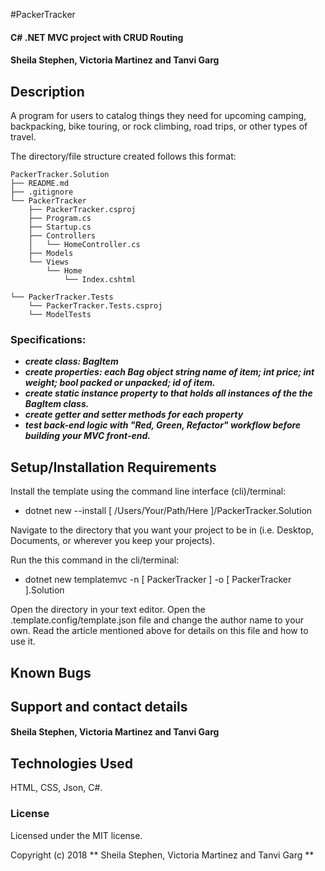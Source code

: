 #PackerTracker

#### C# .NET MVC project with CRUD Routing

#### Sheila Stephen, Victoria Martinez and Tanvi Garg

## Description
A program for users to catalog things they need for upcoming camping, backpacking, bike touring, or rock climbing, road trips, or other types of travel.

The directory/file structure created follows this format:

```
PackerTracker.Solution
├── README.md
├── .gitignore
└── PackerTracker
    ├── PackerTracker.csproj
    ├── Program.cs
    ├── Startup.cs
    ├── Controllers
    │   └── HomeController.cs
    ├── Models
    └── Views
        └── Home
            └── Index.cshtml

└── PackerTracker.Tests
    └── PackerTracker.Tests.csproj
    └── ModelTests

```

### Specifications:
* _**create class: BagItem**_
* _**create properties: each Bag object string name of item; int price; int weight; bool packed or unpacked; id of item.**_
* _**create static instance property to that holds all instances of the the BagItem class.**_
* _**create getter and setter methods for each property**_
* _**test back-end logic with "Red, Green, Refactor" workflow before building your MVC front-end.**_

## Setup/Installation Requirements

Install the template using the command line interface (cli)/terminal:
* dotnet new --install [ /Users/Your/Path/Here ]/PackerTracker.Solution

Navigate to the directory that you want your project to be in (i.e. Desktop, Documents, or wherever you keep your projects).

Run the this command in the cli/terminal:
* dotnet new templatemvc -n [ PackerTracker ] -o [ PackerTracker ].Solution

Open the directory in your text editor. Open the .template.config/template.json file and change the author name to your own. Read the article mentioned above for details on this file and how to use it.

## Known Bugs

## Support and contact details
#### Sheila Stephen, Victoria Martinez and Tanvi Garg

## Technologies Used

HTML, CSS, Json, C#.

### License

Licensed under the MIT license.

Copyright (c) 2018 ** Sheila Stephen, Victoria Martinez and Tanvi Garg **
